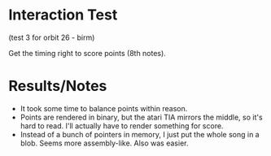 # Interaction Test

(test 3 for orbit 26 - birm)

Get the timing right to score points (8th notes).

# Results/Notes
* It took some time to balance points within reason.
* Points are rendered in binary, but the atari TIA mirrors the middle, so it's hard to read. I'll actually have to render something for score.
* Instead of a bunch of pointers in memory, I just put the whole song in a blob. Seems more assembly-like. Also was easier.

